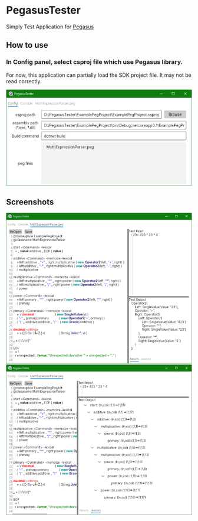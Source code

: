 # PegasusTester

Simply Test Application for [Pegasus](https://github.com/otac0n/Pegasus/)

## How to use

### In Config panel, select csproj file which use Pegasus library.

For now, this application can partially load the SDK project file.
It may not be read correctly.

![config_pnl](_img/config.png)

## Screenshots

![edit_pnl](_img/edit1.png)
![edit_pnl](_img/edit2.png)
